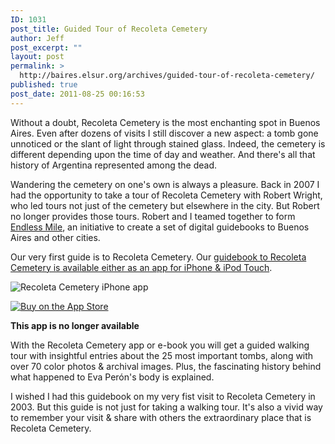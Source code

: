 ```yaml
---
ID: 1031
post_title: Guided Tour of Recoleta Cemetery
author: Jeff
post_excerpt: ""
layout: post
permalink: >
  http://baires.elsur.org/archives/guided-tour-of-recoleta-cemetery/
published: true
post_date: 2011-08-25 00:16:53
---
```

Without a doubt, Recoleta Cemetery is the most enchanting spot in Buenos Aires. Even after dozens of visits I still discover a new aspect: a tomb gone unnoticed or the slant of light through stained glass. Indeed, the cemetery is different depending upon the time of day and weather. And there's all that history of Argentina represented among the dead.

Wandering the cemetery on one's own is always a pleasure. Back in 2007 I had the opportunity to take a tour of Recoleta Cemetery with Robert Wright, who led tours not just of the cemetery but elsewhere in the city. But Robert no longer provides those tours. Robert and I teamed together to form <a href="http://www.endlessmile.com">Endless Mile</a>, an initiative to create a set of digital guidebooks to Buenos Aires and other cities.

Our very first guide is to Recoleta Cemetery. Our <a href="http://bit.ly/qLQScn">guidebook to Recoleta Cemetery is available either as an app for iPhone &amp; iPod Touch</a>.  

<img class="aligncenter" src="http://baires.elsur.org/wp-content/uploads/2011/08/iphone-emailCampaign.png" alt="Recoleta Cemetery iPhone app"  />

<a href="http://bit.ly/qLQScn" title="Buy Recoleta Cemetery app"><img src="http://baires.elsur.org/wp-content/uploads/2011/05/app_store.png" alt="Buy on the App Store" /></a>

<strong>This app is no longer available</strong>

With the Recoleta Cemetery app or e-book you will get a guided walking tour with insightful entries about the 25 most important tombs, along with over 70 color photos &amp; archival images. Plus, the fascinating history behind what happened to Eva Perón's body is explained.

I wished I had this guidebook on my very fist visit to Recoleta Cemetery in 2003. But this guide is not just for taking a walking tour. It's also a vivid way to remember your visit &amp; share with others the extraordinary place that is Recoleta Cemetery.